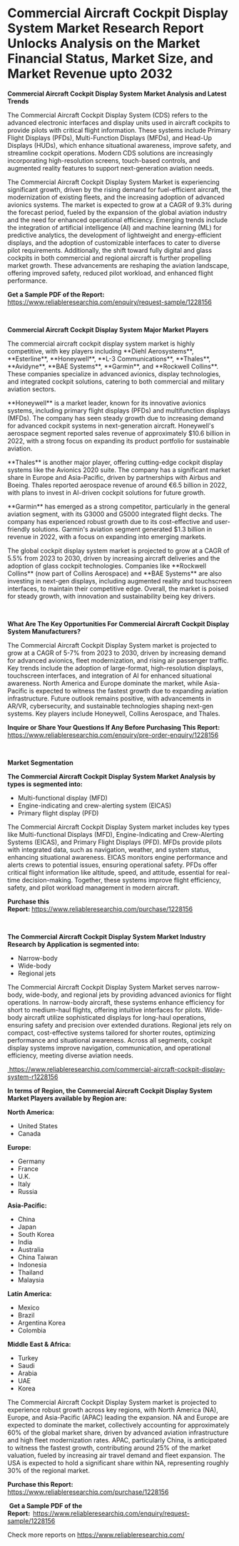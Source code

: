 <p><h1>Commercial Aircraft Cockpit Display System Market Research Report Unlocks Analysis on the Market Financial Status, Market Size, and Market Revenue upto 2032</h1></p><p><strong>Commercial Aircraft Cockpit Display System Market Analysis and Latest Trends</strong></p>
<p><p>The Commercial Aircraft Cockpit Display System (CDS) refers to the advanced electronic interfaces and display units used in aircraft cockpits to provide pilots with critical flight information. These systems include Primary Flight Displays (PFDs), Multi-Function Displays (MFDs), and Head-Up Displays (HUDs), which enhance situational awareness, improve safety, and streamline cockpit operations. Modern CDS solutions are increasingly incorporating high-resolution screens, touch-based controls, and augmented reality features to support next-generation aviation needs.</p><p>The Commercial Aircraft Cockpit Display System Market is experiencing significant growth, driven by the rising demand for fuel-efficient aircraft, the modernization of existing fleets, and the increasing adoption of advanced avionics systems. The market is expected to grow at a CAGR of 9.3% during the forecast period, fueled by the expansion of the global aviation industry and the need for enhanced operational efficiency. Emerging trends include the integration of artificial intelligence (AI) and machine learning (ML) for predictive analytics, the development of lightweight and energy-efficient displays, and the adoption of customizable interfaces to cater to diverse pilot requirements. Additionally, the shift toward fully digital and glass cockpits in both commercial and regional aircraft is further propelling market growth. These advancements are reshaping the aviation landscape, offering improved safety, reduced pilot workload, and enhanced flight performance.</p></p>
<p><strong>Get a Sample PDF of the Report:&nbsp;</strong> <a href="https://www.reliableresearchiq.com/enquiry/request-sample/1228156?utm_campaign=1906&utm_medium=2&utm_source=Github&utm_content=ia&utm_term=23012025&utm_id=commercial-aircraft-cockpit-display-system">https://www.reliableresearchiq.com/enquiry/request-sample/1228156</a></p>
<p>&nbsp;</p>
<p><strong>Commercial Aircraft Cockpit Display System Major Market Players</strong></p>
<p><p>The commercial aircraft cockpit display system market is highly competitive, with key players including **Diehl Aerosystems**, **Esterline**, **Honeywell**, **L-3 Communications**, **Thales**, **Avidyne**, **BAE Systems**, **Garmin**, and **Rockwell Collins**. These companies specialize in advanced avionics, display technologies, and integrated cockpit solutions, catering to both commercial and military aviation sectors.</p><p>**Honeywell** is a market leader, known for its innovative avionics systems, including primary flight displays (PFDs) and multifunction displays (MFDs). The company has seen steady growth due to increasing demand for advanced cockpit systems in next-generation aircraft. Honeywell's aerospace segment reported sales revenue of approximately $10.6 billion in 2022, with a strong focus on expanding its product portfolio for sustainable aviation.</p><p>**Thales** is another major player, offering cutting-edge cockpit display systems like the Avionics 2020 suite. The company has a significant market share in Europe and Asia-Pacific, driven by partnerships with Airbus and Boeing. Thales reported aerospace revenue of around €6.5 billion in 2022, with plans to invest in AI-driven cockpit solutions for future growth.</p><p>**Garmin** has emerged as a strong competitor, particularly in the general aviation segment, with its G3000 and G5000 integrated flight decks. The company has experienced robust growth due to its cost-effective and user-friendly solutions. Garmin's aviation segment generated $1.3 billion in revenue in 2022, with a focus on expanding into emerging markets.</p><p>The global cockpit display system market is projected to grow at a CAGR of 5.5% from 2023 to 2030, driven by increasing aircraft deliveries and the adoption of glass cockpit technologies. Companies like **Rockwell Collins** (now part of Collins Aerospace) and **BAE Systems** are also investing in next-gen displays, including augmented reality and touchscreen interfaces, to maintain their competitive edge. Overall, the market is poised for steady growth, with innovation and sustainability being key drivers.</p></p>
<p>&nbsp;</p>
<p><strong>What Are The Key Opportunities For Commercial Aircraft Cockpit Display System Manufacturers?</strong></p>
<p><p>The Commercial Aircraft Cockpit Display System market is projected to grow at a CAGR of 5-7% from 2023 to 2030, driven by increasing demand for advanced avionics, fleet modernization, and rising air passenger traffic. Key trends include the adoption of large-format, high-resolution displays, touchscreen interfaces, and integration of AI for enhanced situational awareness. North America and Europe dominate the market, while Asia-Pacific is expected to witness the fastest growth due to expanding aviation infrastructure. Future outlook remains positive, with advancements in AR/VR, cybersecurity, and sustainable technologies shaping next-gen systems. Key players include Honeywell, Collins Aerospace, and Thales.</p></p>
<p><strong>Inquire or Share Your Questions If Any Before Purchasing This Report:</strong> <a href="https://www.reliableresearchiq.com/enquiry/pre-order-enquiry/1228156?utm_campaign=1906&utm_medium=2&utm_source=Github&utm_content=ia&utm_term=23012025&utm_id=commercial-aircraft-cockpit-display-system">https://www.reliableresearchiq.com/enquiry/pre-order-enquiry/1228156</a></p>
<p>&nbsp;</p>
<p><strong>Market Segmentation</strong></p>
<p><strong>The Commercial Aircraft Cockpit Display System Market Analysis by types is segmented into:</strong></p>
<p><ul><li>Multi-functional display (MFD)</li><li>Engine-indicating and crew-alerting system (EICAS)</li><li>Primary flight display (PFD)</li></ul></p>
<p><p>The Commercial Aircraft Cockpit Display System market includes key types like Multi-functional Displays (MFD), Engine-Indicating and Crew-Alerting Systems (EICAS), and Primary Flight Displays (PFD). MFDs provide pilots with integrated data, such as navigation, weather, and system status, enhancing situational awareness. EICAS monitors engine performance and alerts crews to potential issues, ensuring operational safety. PFDs offer critical flight information like altitude, speed, and attitude, essential for real-time decision-making. Together, these systems improve flight efficiency, safety, and pilot workload management in modern aircraft.</p></p>
<p><strong>Purchase this Report:&nbsp;</strong><a href="https://www.reliableresearchiq.com/purchase/1228156?utm_campaign=1906&utm_medium=2&utm_source=Github&utm_content=ia&utm_term=23012025&utm_id=commercial-aircraft-cockpit-display-system">https://www.reliableresearchiq.com/purchase/1228156</a></p>
<p>&nbsp;</p>
<p><strong>The Commercial Aircraft Cockpit Display System Market Industry Research by Application is segmented into:</strong></p>
<p><ul><li>Narrow-body</li><li>Wide-body</li><li>Regional jets</li></ul></p>
<p><p>The Commercial Aircraft Cockpit Display System Market serves narrow-body, wide-body, and regional jets by providing advanced avionics for flight operations. In narrow-body aircraft, these systems enhance efficiency for short to medium-haul flights, offering intuitive interfaces for pilots. Wide-body aircraft utilize sophisticated displays for long-haul operations, ensuring safety and precision over extended durations. Regional jets rely on compact, cost-effective systems tailored for shorter routes, optimizing performance and situational awareness. Across all segments, cockpit display systems improve navigation, communication, and operational efficiency, meeting diverse aviation needs.</p></p>
<p><a href="https://www.reliableresearchiq.com/commercial-aircraft-cockpit-display-system-r1228156?utm_campaign=1906&utm_medium=2&utm_source=Github&utm_content=ia&utm_term=23012025&utm_id=commercial-aircraft-cockpit-display-system">&nbsp;https://www.reliableresearchiq.com/commercial-aircraft-cockpit-display-system-r1228156</a></p>
<p><strong>In terms of Region, the Commercial Aircraft Cockpit Display System Market Players available by Region are:</strong></p>
<p>
    <p> <strong> North America: </strong>
        <ul>
            <li>United States</li>
            <li>Canada</li>
        </ul>
        </p> 
    <p> <strong> Europe: </strong>
        <ul>
            <li>Germany</li>
            <li>France</li>
            <li>U.K.</li>
            <li>Italy</li>
            <li>Russia</li>
        </ul>
        </p> 
    <p> <strong> Asia-Pacific: </strong>
        <ul>
            <li>China</li>
            <li>Japan</li>
            <li>South Korea</li>
            <li>India</li>
            <li>Australia</li>
            <li>China Taiwan</li>
            <li>Indonesia</li>
            <li>Thailand</li>
            <li>Malaysia</li>
        </ul>
        </p> 
    <p> <strong> Latin America: </strong>
        <ul>
            <li>Mexico</li>
            <li>Brazil</li>
            <li>Argentina Korea</li>
            <li>Colombia</li>
        </ul>
        </p> 
    <p> <strong> Middle East & Africa: </strong>
        <ul>
            <li>Turkey</li>
            <li>Saudi</li>
            <li>Arabia</li>
            <li>UAE</li>
            <li>Korea</li>
        </ul>
    </p>
    </p>
<p><p>The Commercial Aircraft Cockpit Display System market is projected to experience robust growth across key regions, with North America (NA), Europe, and Asia-Pacific (APAC) leading the expansion. NA and Europe are expected to dominate the market, collectively accounting for approximately 60% of the global market share, driven by advanced aviation infrastructure and high fleet modernization rates. APAC, particularly China, is anticipated to witness the fastest growth, contributing around 25% of the market valuation, fueled by increasing air travel demand and fleet expansion. The USA is expected to hold a significant share within NA, representing roughly 30% of the regional market.</p></p>
<p><strong>Purchase this Report: </strong><a href="https://www.reliableresearchiq.com/purchase/1228156?utm_campaign=1906&utm_medium=2&utm_source=Github&utm_content=ia&utm_term=23012025&utm_id=commercial-aircraft-cockpit-display-system">https://www.reliableresearchiq.com/purchase/1228156</a></p>
<p>&nbsp;<strong>Get a Sample PDF of the Report:&nbsp;&nbsp;</strong><a href="https://www.reliableresearchiq.com/enquiry/request-sample/1228156?utm_campaign=1906&utm_medium=2&utm_source=Github&utm_content=ia&utm_term=23012025&utm_id=commercial-aircraft-cockpit-display-system">https://www.reliableresearchiq.com/enquiry/request-sample/1228156</a></p>
<p><strong></strong></p>
<p>Check more reports on <a href="https://www.reliableresearchiq.com/?utm_campaign=1906&utm_medium=2&utm_source=Github&utm_content=ia&utm_term=23012025&utm_id=commercial-aircraft-cockpit-display-system">https://www.reliableresearchiq.com/</a></p>